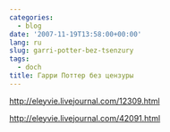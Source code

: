 ```yaml
---
categories:
  - blog
date: '2007-11-19T13:58:00+00:00'
lang: ru
slug: garri-potter-bez-tsenzury
tags:
  - doch
title: Гарри Поттер без цензуры
---
```




<http://eleyvie.livejournal.com/12309.html>

<http://eleyvie.livejournal.com/42091.html>
